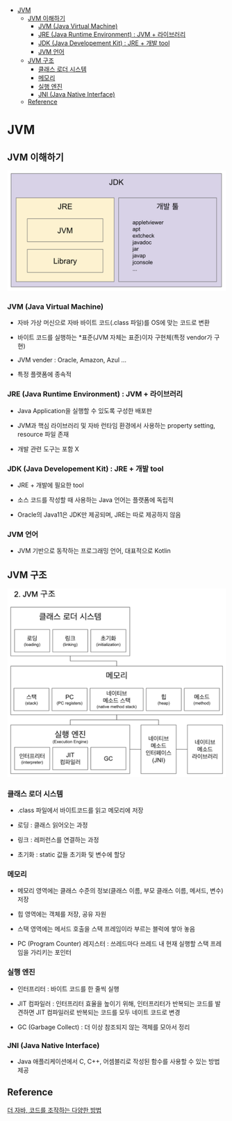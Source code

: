 - [JVM](#jvm)
	- [JVM 이해하기](#jvm-이해하기)
		- [JVM (Java Virtual Machine)](#jvm-java-virtual-machine)
		- [JRE (Java Runtime Environment) : JVM + 라이브러리](#jre-java-runtime-environment--jvm--라이브러리)
		- [JDK (Java Developement Kit) : JRE + 개발 tool](#jdk-java-developement-kit--jre--개발-tool)
		- [JVM 언어](#jvm-언어)
	- [JVM 구조](#jvm-구조)
		- [클래스 로더 시스템](#클래스-로더-시스템)
		- [메모리](#메모리)
		- [실행 엔진](#실행-엔진)
		- [JNI (Java Native Interface)](#jni-java-native-interface)
	- [Reference](#reference)

# JVM

## JVM 이해하기

![JVM](assets/JVM.png)

### JVM (Java Virtual Machine)

- 자바 가상 머신으로 자바 바이트 코드(.class 파일)를 OS에 맞는 코드로 변환

- 바이트 코드를 실행하는 *표준(JVM 자체는 표준)이자 구현체(특정 vendor가 구현)

- JVM vender : Oracle, Amazon, Azul ...

- 특정 플랫폼에 종속적

### JRE (Java Runtime Environment) : JVM + 라이브러리

- Java Application을 실행할 수 있도록 구성한 배포판

- JVM과 핵심 라이브러리 및 자바 런타임 환경에서 사용하는 property setting, resource 파일 존재

- 개발 관련 도구는 포함 X

### JDK (Java Developement Kit) : JRE + 개발 tool

- JRE + 개발에 필요한 tool

- 소스 코드를 작성할 때 사용하는 Java 언어는 플랫폼에 독립적

- Oracle의 Java11은 JDK만 제공되며, JRE는 따로 제공하지 않음

### JVM 언어

- JVM 기반으로 동작하는 프로그래밍 언어, 대표적으로 Kotlin

## JVM 구조

![JVM](assets/JVM%20Structure.png)

### 클래스 로더 시스템

- .class 파일에서 바이트코드를 읽고 메모리에 저장

- 로딩 : 클래스 읽어오는 과정

- 링크 : 레퍼런스를 연결하는 과정

- 초기화 : static 값들 초기화 및 변수에 할당

### 메모리

- 메모리 영역에는 클래스 수준의 정보(클래스 이름, 부모 클래스 이름, 메서드, 변수) 저장

- 힙 영역에는 객체를 저장, 공유 자원

- 스택 영역에는 메서드 호출을 스택 프레임이라 부르는 블럭에 쌓아 놓음

- PC (Program Counter) 레지스터 : 쓰레드마다 쓰레드 내 현재 실행할 스택 프레임을 가리키는 포인터

### 실행 엔진

- 인터프리터 : 바이트 코드를 한 줄씩 실행

- JIT 컴파일러 : 인터프리터 효율을 높이기 위해, 인터프리터가 반복되는 코드를 발견하면 JIT 컴파일러로 반복되는 코드를 모두 네이트 코드로 변경

- GC (Garbage Collect) : 더 이상 참조되지 않는 객체를 모아서 정리

### JNI (Java Native Interface)

- Java 애플리케이션에서 C, C++, 어셈블리로 작성된 함수를 사용할 수 있는 방법 제공

## Reference

[더 자바, 코드를 조작하는 다양한 방법](https://www.inflearn.com/course/the-java-code-manipulation/dashboard)